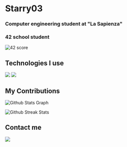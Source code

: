<h1>
    Starry03
</h1>

<h3 >Computer engineering student at "La Sapienza"</h3>

<div >
 
 <h3>42 school student</h3>

 <img src="https://badge.mediaplus.ma/binary/astarran" alt="42 score">
</div>

<div>

<h2>Technologies I use</h2>

<img src="https://skillicons.dev/icons?i=c,java,python,fastapi,firebase">

<img src="https://skillicons.dev/icons?i=react,nextjs" />

</div>

<div >
  <h2>My Contributions</h2>

![ Github Stats Graph](https://github-profile-summary-cards.vercel.app/api/cards/profile-details?username=Starry03&theme=radical&hide_border=true)

![Github Streak Stats](https://github-readme-streak-stats.herokuapp.com/?user=Starry03&theme=dark)

</div>

<h2>Contact me</h2>

<div > 
  <a href="mailto:andrea.starrantino@gmail.com">
    <img src="https://img.shields.io/badge/Gmail-333333?style=for-the-badge&logo=gmail&logoColor=red" />
  </a>
</div>

